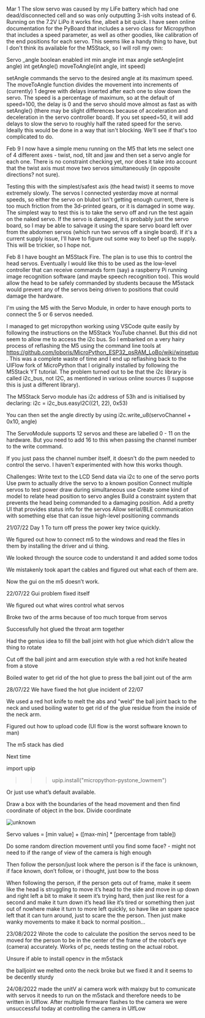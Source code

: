 Mar 1
The slow servo was caused by my LiFe battery which had one dead/disconnected cell and so was only outputting 3-ish volts instead of 6. Running on the 7.2V LiPo  it works fine, albeit a bit quick. I have seen online documentation for the PyBoard that includes a servo class for Micropython that includes a speed parameter, as well as other goodies, like calibration of the end positions for each servo. This seems like a handy thing to have, but I don't think its available for the M5Stack, so I will roll my own:

Servo
	_angle
	boolean enabled
	int min angle
	int max angle
	setAngle(int angle)
	int getAngle()
	moveToAngle(int angle, int speed)
	
setAngle commands the servo to the desired angle at its maximum speed. The moveToAngle function divides the movement into increments of (currently) 1 degree with delays inserted after each one to slow down the servo. The speed is a percentage of maximum, so at the default of speed=100, the delay is 0 and the servo should move almost as fast as with setAngle() (there may be slight differences because of acceleration and deceleration in the servo controller board). If you set speed=50, it will add delays to slow the servo to roughly half the rated speed for the servo. Ideally this would be done in a way that isn't blocking. We'll see if that's too complicated to do.

Feb 9
I now have a simple menu running on the M5 that lets me select one of 4 different axes - twist, nod, tilt and jaw and then set a servo angle for each one. There is no constraint checking yet, nor does it take into account that the twist axis must move two servos simultaneously (in opposite directions? not sure).

Testing this with the simplest/safest axis (the head twist) it seems to move extremely slowly. The servos I connected yesterday move at normal speeds, so either the servo on blubot isn't getting enough current, there is too  much friction from the 3d-printed gears, or it is damaged in some way. The simplest way to test this is to take the servo off and run the test again on the naked servo. If the servo is damaged, it is probably just the servo board, so I may be able to salvage it using the spare servo board left over from the abdomen servos (which run two servos off a single board). If it's a current supply issue, I'll have to figure out some way to beef up the supply. This will be trickier, so I hope not.

Feb 8
I have bought an M5Stack Fire. The plan is to use this to control the head servos. Eventually I would like this to be used as the low-level controller that can receive commands form (say) a raspberry Pi running image recognition software (and maybe speech recognition too). This would allow the head to be safely commanded by students because the M5stack would prevent any of the servos being driven to positions that could damage the hardware.

I'm using the M5 with the Servo Module, in order to have enough ports to connect the 5 or 6 servos needed.

I managed to get micropython working using VSCode quite easily by following the instructions on the M5Stack YouTube channel. But this did not seem to allow me to access the i2c bus. So I embarked on a very hairy process of reflashing the M5 using the command line tools at https://github.com/loboris/MicroPython_ESP32_psRAM_LoBo/wiki/winsetup. This was a complete waste of time and I end up reflashing back to the UIFlow fork of MicroPython that I originally installed by following the M5Stack YT tutorial. The problem turned out to be that the i2c library is called i2c_bus, not I2C, as mentioned in various online sources (I suppose this is just a different library).

The M5Stack Servo module has i2c address of 53h and is initialised by declaring:
i2c = i2c_bus.easyI2C((21, 22), 0x53)

You can then set the angle directly by using
i2c.write_u8(servoChannel + 0x10, angle)

The ServoModule supports 12 servos and these are labelled 0 - 11 on the hardware. But you need to add 16 to this when passing the channel number to the write command. 

If you just pass the channel number itself, it doesn't do the pwm needed to control the servo. I haven't experimented with how this works though.


Challenges:
Write text to the LCD
Send data via i2c to one of the servo ports
Use pwm to actually drive the servo to a known position
Connect multiple servos to test power draw during simultaneous use
Create some kind of model to relate head position to servo angles
Build a constraint system that prevents the head being commanded to a damaging position.
Add a pretty UI that provides status info for the servos
Allow serial/BLE communication with something else that can issue high-level positioning commands













21/07/22
Day 1
To turn off press the power key twice quickly.

We figured out how to connect m5 to the windows and read the files in them by installing the driver and ui thing. 

We looked through the source code to understand it and added some todos

We mistakenly took apart the cables and figured out what each of them are. 

Now the gui on the m5 doesn’t work. 

22/07/22
Gui problem fixed itself

We figured out what wires control what servos

Broke two of the arms because of too much torque from servos

Successfully hot glued the throat arm together

Had the genius idea to fill the ball joint with hot glue which didn't allow the thing to rotate

Cut off the ball joint and arm execution style with a red hot knife heated from a stove

Boiled water to get rid of the hot glue to press the ball joint out of the arm


28/07/22
We have fixed the hot glue incident of 22/07 

We used a red hot knife to melt the abs and “weld” the ball joint back to the neck and used boiling water to get rid of the glue residue from the inside of the neck arm.

Figured out how to upload code (UI flow is the worst software known to man)

The m5 stack has died

Next time

import upip
>>> upip.install("micropython-pystone_lowmem")

Or just use what’s default available. 

Draw a box with the boundaries of the head movement and then find coordinate of object in the box. Divide coordinate 


 ![unknown](https://user-images.githubusercontent.com/55021804/186471416-1877878c-1e22-4652-9919-e8a48787cc25.png)


Servo values = [min value] + ([max-min] * [percentage from table])



Do some random direction movement until you find some face? - might not need to if the range of view of the camera is high enough

Then follow the person/just look where the person is if the face is unknown, if face known, don’t follow, or i thought, just bow to the boss

When following the person, if the person gets out of frame, make it seem like the head is struggling to move it’s head to the side and move in up down and right left a bit to make it seem it’s trying hard, then just like rest for a second and make it turn down it’s head like it’s tired or something then just out of nowhere make it turn to more left quickly, so have like an spare space left that it can turn around, just to scare the the person. Then just make wanky movements to make it back to normal position… 


23/08/2022
Wrote the code to calculate the position the servos need to be moved for the person to be in the center of the frame of the robot’s eye (camera) accurately. Works of pc, needs testing on the actual robot.

Unsure if able to install opencv in the m5stack

the balljoint we melted onto the neck broke but we fixed it and it seems to be decently sturdy

24/08/2022
made the unitV ai camera work with maixpy but to comunicate with servos it needs to run on the m5stack and therefore needs to be written in UIflow. After multiple firmware flashes to the camera we were unsuccessful today at controlling the camera in UIfLow
